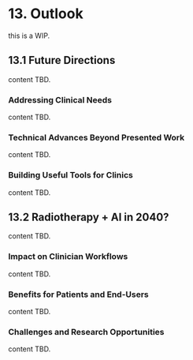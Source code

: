 # 13. Outlook

this is a WIP.

## 13.1 Future Directions

content TBD.

### Addressing Clinical Needs

content TBD.

### Technical Advances Beyond Presented Work

content TBD.

### Building Useful Tools for Clinics

content TBD.

## 13.2 Radiotherapy + AI in 2040?

content TBD.

### Impact on Clinician Workflows

content TBD.

### Benefits for Patients and End-Users

content TBD.

### Challenges and Research Opportunities

content TBD.